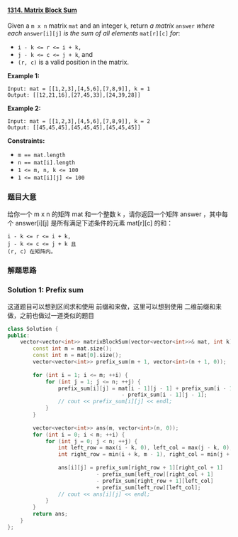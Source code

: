 #### [1314. Matrix Block Sum](https://leetcode.cn/problems/matrix-block-sum/)

Given a `m x n` matrix `mat` and an integer `k`, return *a matrix* `answer` *where each* `answer[i][j]` *is the sum of all elements* `mat[r][c]` *for*:

- `i - k <= r <= i + k,`
- `j - k <= c <= j + k`, and
- `(r, c)` is a valid position in the matrix.

 

**Example 1:**

```
Input: mat = [[1,2,3],[4,5,6],[7,8,9]], k = 1
Output: [[12,21,16],[27,45,33],[24,39,28]]
```

**Example 2:**

```
Input: mat = [[1,2,3],[4,5,6],[7,8,9]], k = 2
Output: [[45,45,45],[45,45,45],[45,45,45]]
```

 

**Constraints:**

- `m == mat.length`
- `n == mat[i].length`
- `1 <= m, n, k <= 100`
- `1 <= mat[i][j] <= 100`



### 题目大意

给你一个 m x n 的矩阵 mat 和一个整数 k ，请你返回一个矩阵 answer ，其中每个 answer[i][j] 是所有满足下述条件的元素 mat[r][c] 的和： 

    i - k <= r <= i + k,
    j - k <= c <= j + k 且
    (r, c) 在矩阵内。



### 解题思路



### Solution 1: Prefix sum

这道题目可以想到区间求和使用 前缀和来做，这里可以想到使用 二维前缀和来做，之前也做过一道类似的题目



`````c++
class Solution {
public:
    vector<vector<int>> matrixBlockSum(vector<vector<int>>& mat, int k) {
        const int m = mat.size();
        const int n = mat[0].size();
        vector<vector<int>> prefix_sum(m + 1, vector<int>(n + 1, 0));
        
        for (int i = 1; i <= m; ++i) {
            for (int j = 1; j <= n; ++j) {
                prefix_sum[i][j] = mat[i - 1][j - 1] + prefix_sum[i - 1][j] + prefix_sum[i][j - 1]
                                    - prefix_sum[i - 1][j - 1];
                // cout << prefix_sum[i][j] << endl;
            }
        }
        
        vector<vector<int>> ans(m, vector<int>(n, 0));
        for (int i = 0; i < m; ++i) {
            for (int j = 0; j < n; ++j) {
                int left_row = max(i - k, 0), left_col = max(j - k, 0);
                int right_row = min(i + k, m - 1), right_col = min(j + k, n - 1);
                
                ans[i][j] = prefix_sum[right_row + 1][right_col + 1]
                            - prefix_sum[left_row][right_col + 1]
                            - prefix_sum[right_row + 1][left_col]
                            + prefix_sum[left_row][left_col];
                // cout << ans[i][j] << endl;
            }
        }
        return ans;
    }
};
`````


